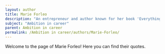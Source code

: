 ```yaml
---
layout: author
title: Marie Forleo
description: "An entrepreneur and author known for her book 'Everything is Figureoutable,' which encourages ambitious individuals to pursue their passions and turn them into profitable careers."
subject: "Ambition in career"
parent: Ambition in career
permalink: /Ambition in career/authors/Marie-Forleo/
---
```


Welcome to the page of Marie Forleo! Here you can find their quotes.
